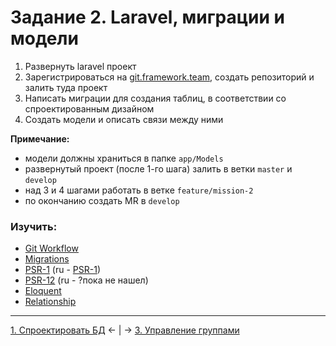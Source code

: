 # Задание 2. Laravel, миграции и модели
1. Развернуть laravel проект
2. Зарегистрироваться на [git.framework.team](http://git.framework.team), создать репозиторий и залить туда проект
3. Написать миграции для создания таблиц, в соответствии со спроектированным дизайном
4. Создать модели и описать связи между ними

**Примечание:**
- модели должны храниться в папке `app/Models`
- развернутый проект (после 1-го шага) залить в ветки `master` и `develop`
- над 3 и 4 шагами работать в ветке `feature/mission-2`
- по окончанию создать MR в `develop`

### Изучить:
- [Git Workflow](https://github.com/dom1no/fwt-standards/blob/master/accepted/git-workflow.md)
- [Migrations](https://laravel.com/docs/migrations)
- [PSR-1](https://www.php-fig.org/psr/psr-1/) (ru - [PSR-1](https://svyatoslav.biz/misc/psr_translation/#_PSR-1))
- [PSR-12](https://www.php-fig.org/psr/psr-12/) (ru - ?пока не нашел)
- [Eloquent](https://laravel.com/docs/eloquent)
- [Relationship](https://laravel.com/docs/eloquent-relationships)

---
[1. Спроектировать БД](mission-1.md) ← | → [3. Управление группами](mission-3.md)
